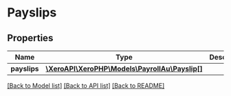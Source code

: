 # Payslips

## Properties
Name | Type | Description | Notes
------------ | ------------- | ------------- | -------------
**payslips** | [**\XeroAPI\XeroPHP\Models\PayrollAu\Payslip[]**](Payslip.md) |  | [optional] 

[[Back to Model list]](../README.md#documentation-for-models) [[Back to API list]](../README.md#documentation-for-api-endpoints) [[Back to README]](../README.md)


